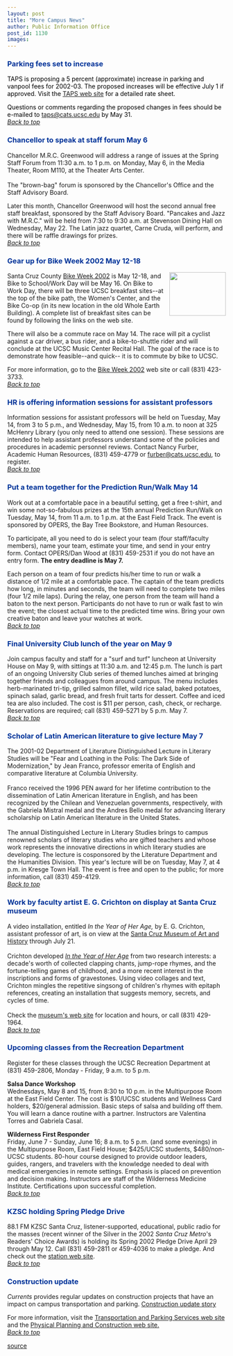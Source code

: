 ```yaml
---
layout: post
title: "More Campus News"
author: Public Information Office
post_id: 1130
images:
---
```


<h3>
  <a name="Parking" id="Parking"></a><font color="#003399">Parking fees set to increase</font>
</h3>
<p>
  <font color="#000000">TAPS is proposing a 5 percent (approximate) increase in parking and vanpool fees for 2002-03. The proposed increases will be effective July 1 if approved. Visit the</font> <a href="http://www2.ucsc.edu/taps">TAPS web site</a> <font color="#000000">for a detailed rate sheet.</font>
</p>
<p>
  <font color="#000000">Questions or comments regarding the proposed changes in fees should be e-mailed to</font> <a href="mailto:taps@cats.ucsc.edu">taps@cats.ucsc.edu</a> <font color="#000000">by May 31.<br></font><a href="#Parking"><i>Back to top</i></a>
</p>
<h3>
  <a name="Chancellor" id="Chancellor"></a><font color="#003399">Chancellor to speak at staff forum May 6</font>
</h3>
<p>
  Chancellor M.R.C. Greenwood will address a range of issues at the Spring Staff Forum from 11:30 a.m. to 1 p.m. on Monday, May 6, in the Media Theater, Room M110, at the Theater Arts Center.<br>
  <br>
  The "brown-bag" forum is sponsored by the Chancellor's Office and the Staff Advisory Board.
</p>
<p>
  Later this month, Chancellor Greenwood will host the second annual free staff breakfast, sponsored by the Staff Advisory Board. "Pancakes and Jazz with M.R.C." will be held from 7:30 to 9:30 a.m. at Stevenson Dining Hall on Wednesday, May 22. The Latin jazz quartet, Carne Cruda, will perform, and there will be raffle drawings for prizes.<br>
  <a href="#Parking"><i>Back to top</i></a>
</p>
<h3>
  <a name="Gear" id="Gear"></a><font color="#003399">Gear up for Bike Week 2002 May 12-18</font>
</h3>
<p>
  <img align="right" border="0" height="100" src="../art/bike2work.gif" width="130" alt="">Santa Cruz County <a href="http://www.bike2work.com/">Bike Week 2002</a> is May 12-18, and Bike to School/Work Day will be May 16. On Bike to Work Day, there will be three UCSC breakfast sites--at the top of the bike path, the Women's Center, and the Bike Co-op (in its new location in the old Whole Earth Building). A complete list of breakfast sites can be found by following the links on the web site.
</p>
<p>
  There will also be a commute race on May 14. The race will pit a cyclist against a car driver, a bus rider, and a bike-to-shuttle rider and will conclude at the UCSC Music Center Recital Hall. The goal of the race is to demonstrate how feasible--and quick-- it is to commute by bike to UCSC.
</p>
<p>
  For more information, go to the <a href="http://www.bike2work.com/">Bike Week 2002</a> web site or call (831) 423-3733.<br>
  <a href="#Parking"><i>Back to top</i></a>
</p>
<h3>
  <a name="HR" id="HR"></a><font color="#003399">HR is offering information sessions for assistant professors</font>
</h3>
<p>
  Information sessions for assistant professors will be held on Tuesday, May 14, from 3 to 5 p.m., and Wednesday, May 15, from 10 a.m. to noon at 325 McHenry Library (you only need to attend one session). These sessions are intended to help assistant professors understand some of the policies and procedures in academic personnel reviews. Contact Nancy Furber, Academic Human Resources, (831) 459-4779 or <a href="mailto:furber@cats.ucsc.edu">furber@cats.ucsc.edu</a>, to register.<br>
  <a href="#Parking"><i>Back to top</i></a>
</p>
<h3>
  <a name="Put" id="Put"></a><font color="#003399">Put a team together for the Prediction Run/Walk May 14</font>
</h3>
<p>
  Work out at a comfortable pace in a beautiful setting, get a free t-shirt, and win some not-so-fabulous prizes at the 15th annual Prediction Run/Walk on Tuesday, May 14, from 11 a.m. to 1 p.m. at the East Field Track. The event is sponsored by OPERS, the Bay Tree Bookstore, and Human Resources.
</p>
<p>
  To participate, all you need to do is select your team (four staff/faculty members), name your team, estimate your time, and send in your entry form. Contact OPERS/Dan Wood at (831) 459-2531 if you do not have an entry form. <b>The entry deadline is May 7.</b>
</p>
<p>
  Each person on a team of four predicts his/her time to run or walk a distance of 1/2 mile at a comfortable pace. The captain of the team predicts how long, in minutes and seconds, the team will need to complete two miles (four 1/2 mile laps). During the relay, one person from the team will hand a baton to the next person. Participants do not have to run or walk fast to win the event; the closest actual time to the predicted time wins. Bring your own creative baton and leave your watches at work.<br>
  <a href="#Parking"><i>Back to top</i></a>
</p>
<h3>
  <a name="Final" id="Final"></a><font color="#003399">Final University Club lunch of the year on May 9</font>
</h3>
<p>
  Join campus faculty and staff for a "surf and turf" luncheon at University House on May 9, with sittings at 11:30 a.m. and 12:45 p.m. The lunch is part of an ongoing University Club series of themed lunches aimed at bringing together friends and colleagues from around campus. The menu includes herb-marinated tri-tip, grilled salmon fillet, wild rice salad, baked potatoes, spinach salad, garlic bread, and fresh fruit tarts for dessert. Coffee and iced tea are also included. The cost is $11 per person, cash, check, or recharge. Reservations are required; call (831) 459-5271 by 5 p.m. May 7.<br>
  <a href="#Parking"><i>Back to top</i></a>
</p>
<h3>
  <a name="Scholar" id="Scholar"></a><font color="#003399">Scholar of Latin American literature to give lecture</font> <font color="#003399">May 7</font>
</h3>
<p>
  The 2001-02 Department of Literature Distinguished Lecture in Literary Studies will be "Fear and Loathing in the Polis: The Dark Side of Modernization," by Jean Franco, professor emerita of English and comparative literature at Columbia University.<br>
  <br>
  Franco received the 1996 PEN award for her lifetime contribution to the dissemination of Latin American literature in English, and has been recognized by the Chilean and Venezuelan governments, respectively, with the Gabriela Mistral medal and the Andres Bello medal for advancing literary scholarship on Latin American literature in the United States.<br>
  <br>
  The annual Distinguished Lecture in Literary Studies brings to campus renowned scholars of literary studies who are gifted teachers and whose work represents the innovative directions in which literary studies are developing. The lecture is cosponsored by the Literature Department and the Humanities Division. This year's lecture will be on Tuesday, May 7, at 4 p.m. in Kresge Town Hall. The event is free and open to the public; for more information, call (831) 459-4129.<br>
  <a href="#Parking"><i>Back to top</i></a>
</p>
<h3>
  <a name="Work" id="Work"></a><font color="#003399">Work by faculty artist E. G. Crichton on display at Santa Cruz museum</font>
</h3>
<p>
  A video installation, entitled <i>In the Year of Her Age,</i> by E. G. Crichton, assistant professor of art, is on view at the <a href="http://www.santacruzmah.org">Santa Cruz Museum of Art and History</a> through July 21.<br>
  <br>
  Crichton developed <a href="http://www.santacruzmah.org/347_contemporary_configurations3.html"><i>In the Year of Her Age</i></a> from two research interests: a decade's worth of collected clapping chants, jump-rope rhymes, and the fortune-telling games of childhood, and a more recent interest in the inscriptions and forms of gravestones. Using video collages and text, Crichton mingles the repetitive singsong of children's rhymes with epitaph references, creating an installation that suggests memory, secrets, and cycles of time.<br>
  <br>
  Check the <a href="http://www.santacruzmah.org/2_visitor.html">museum's web site</a> for location and hours, or call (831) 429-1964.<br>
  <a href="#Parking"><i>Back to top</i></a>
</p>
<h3>
  <a name="Upcoming" id="Upcoming"></a><font color="#003399">Upcoming classes from the Recreation Department</font>
</h3>
<p>
  Register for these classes through the UCSC Recreation Department at (831) 459-2806, Monday - Friday, 9 a.m. to 5 p.m.
</p>
<p>
  <b>Salsa Dance Workshop</b><br>
  Wednesdays, May 8 and 15, from 8:30 to 10 p.m. in the Multipurpose Room at the East Field Center. The cost is $10/UCSC students and Wellness Card holders, $20/general admission. Basic steps of salsa and building off them. You will learn a dance routine with a partner. Instructors are Valentina Torres and Gabriela Casal.
</p>
<p>
  <b>Wilderness First Responder</b><br>
  Friday, June 7 - Sunday, June 16; 8 a.m. to 5 p.m. (and some evenings) in the Multipurpose Room, East Field House; $425/UCSC students, $480/non-UCSC students. 80-hour course designed to provide outdoor leaders, guides, rangers, and travelers with the knowledge needed to deal with medical emergencies in remote settings. Emphasis is placed on prevention and decision making. Instructors are staff of the Wilderness Medicine Institute. Certifications upon successful completion.<br>
  <a href="#Parking"><i>Back to top</i></a>
</p>
<h3>
  <a name="KZSC" id="KZSC"></a><font color="#003399">KZSC holding Spring Pledge Drive</font>
</h3>
<p>
  88.1 FM KZSC Santa Cruz, listener-supported, educational, public radio for the masses (recent winner of the Silver in the 2002 <i>Santa Cruz Metro</i>'s Readers' Choice Awards) is holding its Spring 2002 Pledge Drive April 29 through May 12. Call (831) 459-2811 or 459-4036 to make a pledge. And check out the <a href="http://kzsc.ucsc.edu">station web site</a>.<br>
  <a href="#Parking"><i>Back to top</i></a>
</p>
<h3>
  <a name="Construction" id="Construction"></a><font color="#003399">Construction update</font>
</h3>
<p>
  <i>Currents</i> provides regular updates on construction projects that have an impact on campus transportation and parking. <a href="../../construction.html">Construction update story</a>
</p>
<p>
  For more information, visit the <a href="http://www2.ucsc.edu/taps/">Transportation and Parking Services web site</a> and the <a href="http://www2.ucsc.edu/ppc/">Physical Planning and Construction web site.<br></a><a href="#Parking"><i>Back to top</i></a>
</p>
<p>

[source](http://www1.ucsc.edu/currents/01-02/05-06/morenews.html "Permalink to morenews")
